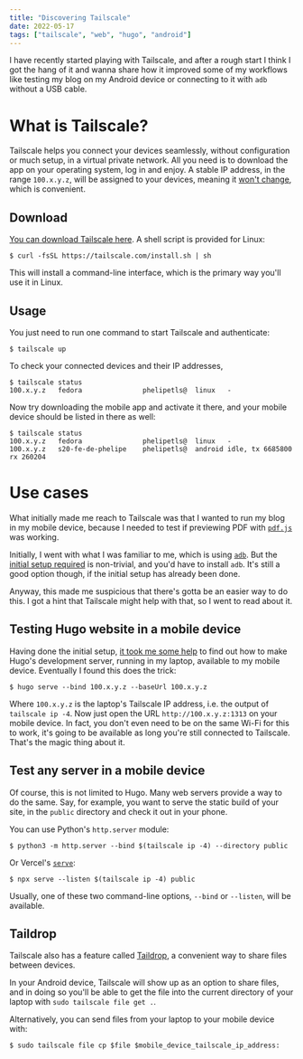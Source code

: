 ```yaml
---
title: "Discovering Tailscale"
date: 2022-05-17
tags: ["tailscale", "web", "hugo", "android"]
---
```


I have recently started playing with Tailscale, and after a rough start I think
I got the hang of it and wanna share how it improved some of my workflows like
testing my blog on my Android device or connecting to it with `adb` without a
USB cable.

# What is Tailscale?

Tailscale helps you connect your devices seamlessly, without configuration or
much setup, in a virtual private network. All you need is to download the app
on your operating system, log in and enjoy. A stable IP address, in the range
`100.x.y.z`, will be assigned to your devices, meaning it [won't
change](https://tailscale.com/kb/1033/ip-and-dns-addresses/), which
is convenient.

## Download

[You can download Tailscale here](https://tailscale.com/download/). A shell
script is provided for Linux:

```shell-session
$ curl -fsSL https://tailscale.com/install.sh | sh
```

This will install a command-line interface, which is the primary way you'll use
it in Linux.

## Usage

You just need to run one command to start Tailscale and authenticate:

```shell-session
$ tailscale up
```

To check your connected devices and their IP addresses, 

```shell-session
$ tailscale status
100.x.y.z   fedora               phelipetls@  linux   -
```

Now try downloading the mobile app and activate it there, and your mobile
device should be listed in there as well:

```shell-session
$ tailscale status
100.x.y.z   fedora               phelipetls@  linux   -
100.x.y.z   s20-fe-de-phelipe    phelipetls@  android idle, tx 6685800 rx 260204
```

# Use cases

What initially made me reach to Tailscale was that I wanted to run my blog in
my mobile device, because I needed to test if previewing PDF with
[`pdf.js`](https://mozilla.github.io/pdf.js/) was working.

Initially, I went with what I was familiar to me, which is using
[`adb`](/posts/adb-a-must-know-cli-tool-for-android-development/). But the
[initial setup
required](https://developer.android.com/studio/command-line/adb#connect-to-a-device-over-wi-fi-android-11+)
is non-trivial, and you'd have to install `adb`. It's still a good option
though, if the initial setup has already been done.

Anyway, this made me suspicious that there's gotta be an easier way to do this.
I got a hint that Tailscale might help with that, so I went to read about it.

## Testing Hugo website in a mobile device

Having done the initial setup, [it took me some
help](https://www.reddit.com/r/Tailscale/comments/ukittc/how_to_access_a_web_server_running_on_my_laptop/)
to find out how to make Hugo's development server, running in my laptop,
available to my mobile device. Eventually I found this does the trick:

```shell-session
$ hugo serve --bind 100.x.y.z --baseUrl 100.x.y.z
```

Where `100.x.y.z` is the laptop's Tailscale IP address, i.e. the output of
`tailscale ip -4`. Now just open the URL `http://100.x.y.z:1313` on your mobile
device. In fact, you don't even need to be on the same Wi-Fi for this to work,
it's going to be available as long you're still connected to Tailscale. That's
the magic thing about it.

## Test any server in a mobile device

Of course, this is not limited to Hugo. Many web servers provide a way to do
the same. Say, for example, you want to serve the static build of your site, in
the `public` directory and check it out in your phone.

You can use Python's `http.server` module:

```shell-session
$ python3 -m http.server --bind $(tailscale ip -4) --directory public
```

Or Vercel's [`serve`](https://github.com/vercel/serve):

```shell-session
$ npx serve --listen $(tailscale ip -4) public
```

Usually, one of these two command-line options, `--bind` or `--listen`, will be
available.

## Taildrop

Tailscale also has a feature called
[Taildrop](https://tailscale.com/kb/1106/taildrop/), a convenient way to share
files between devices.

In your Android device, Tailscale will show up as an option to share files, and
in doing so you'll be able to get the file into the current directory of your
laptop with `sudo tailscale file get .`.

Alternatively, you can send files from your laptop to your mobile device with:

```shell-session
$ sudo tailscale file cp $file $mobile_device_tailscale_ip_address:
```
